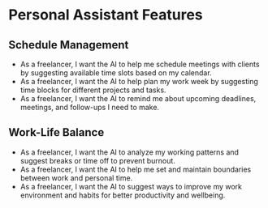 # Personal Assistant Features

## Schedule Management
- As a freelancer, I want the AI to help me schedule meetings with clients by suggesting available time slots based on my calendar.
- As a freelancer, I want the AI to help plan my work week by suggesting time blocks for different projects and tasks.
- As a freelancer, I want the AI to remind me about upcoming deadlines, meetings, and follow-ups I need to make.

## Work-Life Balance
- As a freelancer, I want the AI to analyze my working patterns and suggest breaks or time off to prevent burnout.
- As a freelancer, I want the AI to help me set and maintain boundaries between work and personal time.
- As a freelancer, I want the AI to suggest ways to improve my work environment and habits for better productivity and wellbeing.